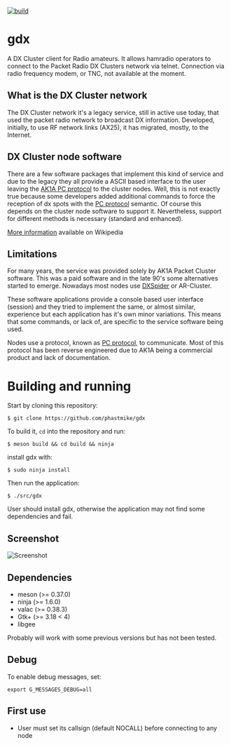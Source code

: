 [![build](https://travis-ci.com/phastmike/gdx.svg?branch=master)](https://travis-ci.com/phastmike/gdx)

# gdx

A DX Cluster client for Radio amateurs. It allows hamradio operators to connect to the Packet Radio DX Clusters network via telnet. Connection via radio frequency modem, or TNC, not available at the moment.

## What is the DX Cluster network

The DX Cluster network it's a legacy service, still in active use today, that used the packet radio network to broadcast DX information. Developed, initially, to use RF network links (AX25), it has migrated, mostly, to the Internet.

## DX Cluster node software
There are a few software packages that implement this kind of service and due to the legacy they all provide a ASCII based interface to the user leaving the [AK1A PC protocol](http://www.dxcluster.org/tech/pcprot.html) to the cluster nodes. Well, this is not exactly true because some developers added additional commands to force the reception of dx spots with the [PC protocol](http://www.dxcluster.org/tech/pcprot.html) semantic. Of course this depends on the cluster node software to support it. Nevertheless, support for different methods is necessary (standard and enhanced).

[More information](https://en.wikipedia.org/wiki/DX_cluster) available on Wikipedia

## Limitations

For many years, the service was provided solely by AK1A Packet Cluster software. This was a paid software and in the late 90's some alternatives started to emerge. Nowadays most nodes use [DXSpider](http://www.dxcluster.org/main/) or AR-Cluster.

These software applications provide a console based user interface (session) and they tried to implement the same, or almost similar, experience but each application has it's own minor variations. This means that some commands, or lack of, are specific to the service software being used.

Nodes use a protocol, known as [PC protocol](http://www.dxcluster.org/tech/pcprot.html), to communicate. Most of this protocol has been reverse engineered due to AK1A being a commercial product and lack of documentation.

# Building and running

Start by cloning this repository:

	$ git clone https://github.com/phastmike/gdx

To build it, `cd` into the repository and run:

	$ meson build && cd build && ninja

install gdx with:

	$ sudo ninja install

Then run the application:

	$ ./src/gdx

User should install gdx, otherwise the application may not find some dependencies and fail.

## Screenshot

![Screenshot](/data/screenshots/screenshot4.png "Screenshot")

## Dependencies

* meson (>= 0.37.0)
* ninja (>= 1.6.0)
* valac (>= 0.38.3)
* Gtk+ (>= 3.18 < 4)
* libgee

Probably will work with some previous versions but has not been tested.

## Debug

To enable debug messages, set:

    export G_MESSAGES_DEBUG=all

## First use

* User must set its callsign (default NOCALL) before connecting to any node
